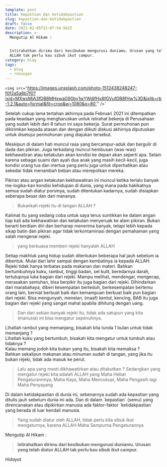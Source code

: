 ```yaml
---
template: post
title: Kepastian dan ketidakpastian
slug: kepastian-dan-ketidakpastian
draft: false
date: 2021-02-05T22:07:54.942Z
description: >-
  Mengutip Al Hikam :


  Istirahatkan dirimu dari kesibukan mengurusi duniamu. Urusan yang telah diatur
  ALLAH tak perlu kau sibuk ikut campur.
category: blog
tags:
  - blog
  - renungan
---
```



`<img src="`https://images.unsplash.com/photo-1512438248247-f0f2a5a8b7f0?ixid=MXwxMjA3fDB8MHxwaG90by1wYWdlfHx8fGVufDB8fHw%3D&ixlib=rb-1.2.1&auto=format&fit=crop&w=1080&q=80`" />`

Setelah cukup lama tertahan akhirnya pada Februari 2021 ini ditempatkan pada keadaan yang mengharuskan untuk istirahat bekerja di Perusahaan yang sudah lebih dari 8 tahun ini saya bekerja. Surat permohonan pun dikirimkan kepada atasan dan dengan diikuti diskusi akhirnya diputuskan untuk disetujui permohonan yang diajukan tersebut.

Meskipun di dalam hati muncul rasa yang bercampur-aduk dan bergulir di dada dan pikiran. Juga terkadang muncul hembusan (was-was) kekhawatiran atau ketakutan akan kondisi ke depan akan seperti apa. Selain karena sebagai suami dan ayah dua anak yang masih kecil-kecil, juga kondisi orang tua dan mertua yang perlu juga untuk diperhatikan atau sekedar tidak menambah beban atau merepotkan mereka.

Pikiran atau angan ketakutan kekhawatiran ini muncul ketika terlalu banyak me-logika-kan kondisi kehidupan di dunia, yang mana pada hakikatnya semua sudah diatur porsinya, sudah ditentukan kadarnya, sudah disiapkan seberapa besar dan dari mananya. 

> Bukankah rejeki itu di tangan ALLAH ?

Kalimat itu yang sedang coba untuk saya terus suntikkan ke dalam angan tiap kali ada kekhawatiran dan ketakutan menyeruak ke alam pikiran. Bukan berarti berdiam diri dan berharap menerima banyak, tetapi lebih kepada sikap batin dan pikiran agar tidak terkontaminasi dengan pemahaman yang salah mengenai rejeki. 

> yang berkuasa memberi rejeki hanyalah ALLAH 

Setiap makhluk yang hidup sudah ditentukan beberapa hal jauh sebelum ia dibentuk. Mulai dari lahir sampai dengan kembalinya ia kepada ALLAH. Rejeki tidak hanya terbatas pada makanan dan materi. Bahkan bertumbuhnya kuku, rambut, tinggi badan, sel kulit, beredarnya darah, tertutupnya luka bagian dari rejeki. Mampu melihat, mendengar, mengecap, merasakan sentuhan, bisa berpikir itu juga bagian dari rejeki. Dihindarkan dari marabahaya, diberi kesempatan berteduh, berkesempatan bertemu orang lain, berniat berbuat baik dan kemampuan berbuat baik pun bagian dari rejeki. Bisa mengunyah, menelan, (maaf) kentut, kencing, BAB itu juga bagian dari rejeki yang sangat mahal apabila dihitung dengan uang.

> Dan dari sekian banyak rejeki itu, tidak ada satupun yang kita (manusia) ini bisa mengatur sepenuhnya. 

Lihatlah rambut yang memanjang, bisakah kita tunda 1 bulan untuk tidak memanjang ?\
Lihatlah kuku yang bertumbuh, bisakah kita mengatur untuk tumbuh atau tidaknya ?\
Kalau memang jodoh kita bukan yang itu, bisakah kita memaksa ?\
Bahkan sekalipun makanan atau minuman sudah di tangan, yang jika itu bukan rejeki, tidak ada masuk ke perut.

> Lalu apa yang mesti dikhawatirkan atau ditakutkan ? Sedangkan yang mengatur rejeki kita adalah ALLAH yang Maha Hebat Pengaturannnya, Maha Kaya, Maha Mencukupi, Maha Pengasih lagi Maha Penyayang

Di dalam ketidakpastian di dunia ini, sebenarnya sudah ada kepastian yang ditulis jauh sebelum dunia ini ada. Dan di dalam \`kepastian\` (semu) yang direncanakan atau dipikirkan manusia ada faktor-faktor \`ketidakpastian\` yang berada di luar kendali manusia.

> Yang sudah diatur oleh ALLAH, tidak perlu kita sibuk ikut mengaturnya, karena ALLAH Maha Sempurna Pengaturannya

Mengutip Al Hikam :

> **Istirahatkan dirimu dari kesibukan mengurusi duniamu. Urusan yang telah diatur ALLAH tak perlu kau sibuk ikut campur.** 

*Hidayat*
